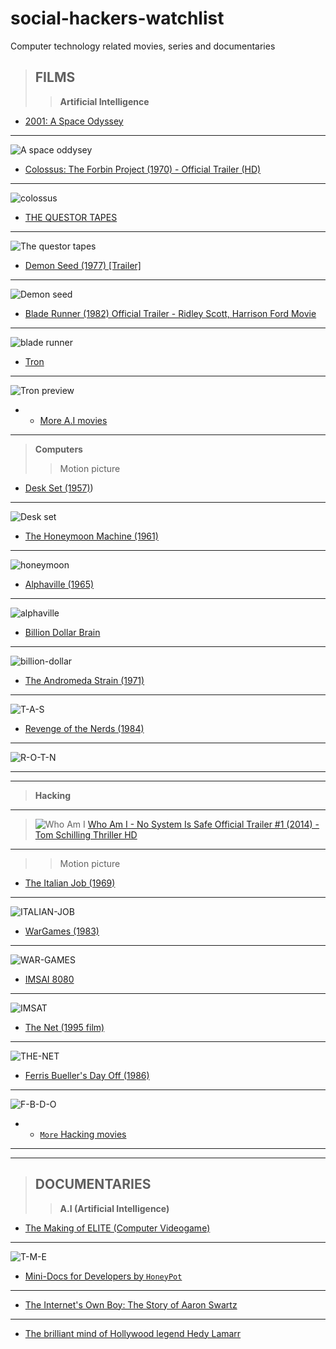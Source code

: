 # social-hackers-watchlist
Computer technology related movies, series and documentaries

> ## FILMS
> 
>> **Artificial Intelligence** 
- [2001: A Space Odyssey](https://www.youtube.com/watch?v=m4WYPVipZpQ&list=PLawr1rgf_CvSiNsWPbLOOrMKbcZRHJud7)
- ---
 ![A space oddysey](/images/space.jpg)
- [Colossus: The Forbin Project (1970) - Official Trailer (HD)](https://www.youtube.com/watch?v=kyOEwiQhzMI)
- --
![colossus](images/220px-Colossus_the_forbin_project_movie_poster.jpg)
-  [THE QUESTOR TAPES](https://www.youtube.com/watch?v=Oy9XCtAkNEM&list=PLQqiaRaQWB8Qq_VI6mSrmtRiOW5jx-ry-)
-  - --
![The questor tapes](images/220px-Questortapes.jpg)
-  [Demon Seed (1977) [Trailer]](https://www.youtube.com/watch?v=b4jWyyhyxSg)
-  - --
![Demon seed](images/220px-Demon_Seed_1977.jpg)
-  [Blade Runner (1982) Official Trailer - Ridley Scott, Harrison Ford Movie](https://www.youtube.com/watch?v=eogpIG53Cis)
-  ---
![blade runner](images/Blade_Runner_(1982_poster).png)
-  [Tron](https://www.youtube.com/watch?v=Sctu7IU1OBY)
  ---
  
  ![Tron preview](images/220px-Tron_poster.jpg)
  - - [More A.I movies](https://en.wikipedia.org/wiki/List_of_films_about_computers)
  ---

> **Computers**
>
>> Motion picture
-  [Desk Set (1957)](https://www.youtube.com/results?search_query=desk+set+(1957)))
-  - --
![Desk set](images/220px-Desk_Set_cinema_poster.jpg)
-  [The Honeymoon Machine (1961)](https://www.youtube.com/results?search_query=alphaville+(1965))
-  - --
![honeymoon](images/220px-Honeymoon_Machine_1961.jpg)
-  [Alphaville (1965)]()
-  - --
![alphaville](images/Alphaville1965.jpg)
-  [Billion Dollar Brain ](https://www.youtube.com/results?search_query=billion+dollar+brain)
-  - --
![billion-dollar](/images/220px-Billion_Dollar_Brain_poster.jpg)
-  [The Andromeda Strain (1971)](https://www.youtube.com/results?search_query=the+andromeda+strain+(1971)+trailer)
-  - --
![T-A-S](images/AStrainposter.jpg)
-  [Revenge of the Nerds (1984)](https://www.youtube.com/results?search_query=revenge+of+the+nerds+(1984))
-  - --
![R-O-T-N](images/220px-Revengeofthenerdsposter.jpg)
  
  ---
  ---
  >**Hacking**
---
  >![Who Am I](/images/who-am-i.jpg) 
  [ Who Am I - No System Is Safe Official Trailer #1 (2014) - Tom Schilling Thriller HD ](https://www.youtube.com/watch?v=5vnjheCqRIs)
---
>>Motion picture
-  [The Italian Job (1969)](https://www.youtube.com/results?search_query=The+Italian+Job+(1969))
 ---
  ![ITALIAN-JOB](images/The_Italian_Job_1969_poster.jpg)
-  [WarGames (1983) ](https://www.youtube.com/results?search_query=wargames+(1983)+trailer)
 ---
  ![WAR-GAMES](images/220px-Wargames.jpg)

- [IMSAI 8080](https://www.youtube.com/results?search_query=IMSAI+8080+)
-  ---
  ![IMSAT](images/300px-IMSAI_8080-IMG_1477.jpg)
-  [The Net (1995 film)](https://www.youtube.com/results?search_query=the+net+(1995+film))
-   ---
  ![THE-NET](/images/movieposter.jpg)
-  [Ferris Bueller's Day Off (1986)](https://www.youtube.com/results?search_query=Ferris+Bueller%27s+Day+Off+(1986))
-   ---
  ![F-B-D-O](/images/Ferris_Bueller's_Day_Off.jpg)
- - [`More` Hacking movies](https://en.wikipedia.org/wiki/List_of_films_about_computers)
 ---
  

---
> ## DOCUMENTARIES
>> **A.I (Artificial Intelligence)**
- [ The Making of ELITE (Computer Videogame) ](https://www.youtube.com/watch?v=GpWoF5uVgbA)
-  ---
  ![T-M-E](/images/Elite_org_cover.jpg)
- [ Mini-Docs for Developers by `HoneyPot`](https://www.youtube.com/playlist?list=PLtEPUaeDclktnuAOjeCYhEOnEqeOlt4Nq)
- ---
- [The Internet's Own Boy: The Story of Aaron Swartz](https://www.youtube.com/watch?v=9vz06QO3UkQ)
- ---
- [The brilliant mind of Hollywood legend Hedy Lamarr](https://www.youtube.com/watch?v=_rlXHNeQD-s)

